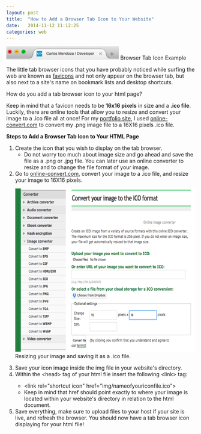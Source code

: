 ```yaml
---
layout: post
title:  "How to Add a Browser Tab Icon to Your Website"
date:   2014-11-12 11:12:25
categories: web
---
```

<a href="../img/how-to-add-a-browser-tab-icon-to-your-website/browser-tab-icon.png"><img class="size-medium wp-image-40" src="../img/how-to-add-a-browser-tab-icon-to-your-website/browser-tab-icon.png?w=300" alt="Browser Tab Icon Example" width="300" height="36" /></a> Browser Tab Icon Example

The little tab browser icons that you have probably noticed while surfing the web are known as <a title="favicons" href="http://en.wikipedia.org/wiki/Favicon" target="_blank">favicons</a> and not only appear on the browser tab, but also next to a site's name on bookmark lists and desktop shortcuts.

How do you add a tab browser icon to your html page?

Keep in mind that a favicon needs to be <strong>16x16 pixels</strong> in size and a <strong>.ico file</strong>. Luckily, there are online tools that allow you to resize and convert your image to a .ico file all at once! For my <a title="Portfolio Site" href="http://carlosrmendoza.com" target="_blank">portfolio site</a>, I used <a title="convert image file to .ico format" href="http://image.online-convert.com/convert-to-ico" target="_blank">online-convert.com</a> to convert my .png image file to a 16X16 pixels .ico file.

<strong>Steps to Add a Browser Tab Icon to Your HTML Page</strong>
<ol>
	<li>Create the icon that you wish to display on the tab browser.
<ul>
	<li>Do not worry too much about image size and go ahead and save the file as a .png or .jpg file. You can later use an online converter to resize and to change the file format of your image.</li>
</ul>
</li>
	<li>Go to <a title="convert image file to .ico format" href="http://image.online-convert.com/convert-to-ico" target="_blank">online-convert.com</a>, convert your image to a .ico file, and resize your image to 16X16 pixels.

<a href="http://image.online-convert.com/convert-to-ico"><img class="wp-image-48 size-large" src="../img/how-to-add-a-browser-tab-icon-to-your-website/convert-to-ico.png" alt="Resizing your image and saving it as a .ico file." width="660" height="434" /></a> Resizing your image and saving it as a .ico file.</li>
	<li>Save your icon image inside the img file in your website's directory.</li>
	<li>Within the &lt;head&gt; tag of your html file insert the following &lt;link&gt; tag:
<ul>
	<li>&lt;link rel="shortcut icon" href="img/nameofyouriconfile.ico"&gt;</li>
	<li>Keep in mind that href should point exactly to where your image is located within your website's directory in relation to the html document.</li>
</ul>
</li>
	<li>Save everything, make sure to upload files to your host if your site is live, and refresh the browser. You should now have a tab browser icon displaying for your html file!</li>
</ol>